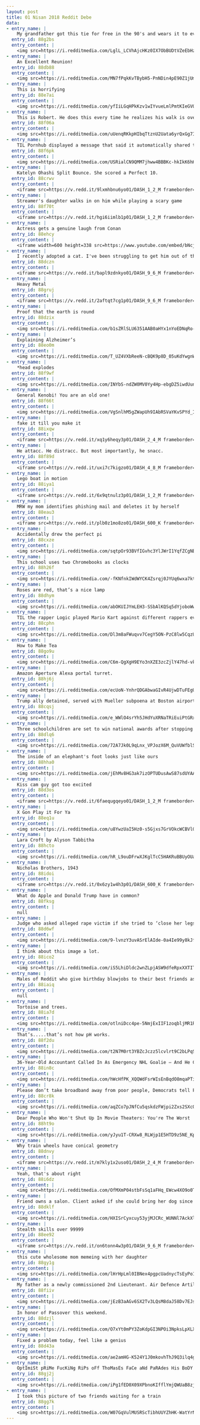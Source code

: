 ```yaml
---
layout: post
title: 01 Nisan 2018 Reddit Debe
data:
- entry_name: |
    My grandfather got this tie for free in the 90's and wears it to every passover seder
  entry_id: 88g2bs
  entry_content: |
    <img src=https://i.redditmedia.com/LglL_LCVhAjcHKz0IX7ObBUDtVZeEbHzrLyEkcImhts.jpg?s=22cbb8b4b2b554c1b37a705361efb5a5 frameborder=0>
- entry_name: |
    An Excellent Reunion!
  entry_id: 88db88
  entry_content: |
    <img src=https://i.redditmedia.com/MN7fPqkKvTBybH5-PnNDin4pE90Z1jUmQHU5cdHkPS0.jpg?s=3d939026b59f66af82eb3dcc3828f49a frameborder=0>
- entry_name: |
    This is horrifying
  entry_id: 88e7ai
  entry_content: |
    <img src=https://i.redditmedia.com/yfIiLGqHPkKzv1wIYvueLmlPmtKIeGVOvUozlxapggY.gif?fm=jpg&s=d65382ae95ab92a13d4bf213e85e50e5 frameborder=0>
- entry_name: |
    This is Robert. He does this every time he realizes his walk is over.
  entry_id: 88f06a
  entry_content: |
    <img src=https://i.redditmedia.com/uUenqRKkpHIbqTtznU2Uata6yrQxGg7I93TpFvndIGg.jpg?s=e5c45911c02255ce4bd1c9efdb016103 frameborder=0>
- entry_name: |
    TIL Pornhub displayed a message that said it automatically shared the video you were watching on social media for April Fools
  entry_id: 88f6pk
  entry_content: |
    <img src=https://i.redditmedia.com/USRialCN9QMM7jhww4BBBKc-hkIkK6hHAnk8Y562axA.jpg?s=36b9e6c5c7255a3f8c8768a8e3a437c0 frameborder=0>
- entry_name: |
    Katelyn Ohashi Split Bounce. She scored a Perfect 10.
  entry_id: 88crwv
  entry_content: |
    <iframe src=https://v.redd.it/9lxmhbnu6yo01/DASH_1_2_M frameborder=0></iframe>
- entry_name: |
    Streamer's daughter walks in on him while playing a scary game
  entry_id: 88f70t
  entry_content: |
    <iframe src=https://v.redd.it/hgi6iimlb1p01/DASH_1_2_M frameborder=0></iframe>
- entry_name: |
    Actress gets a genuine laugh from Conan
  entry_id: 88ehcy
  entry_content: |
    <iframe width=600 height=338 src=https://www.youtube.com/embed/bNcj9iR956M?feature=oembed&enablejsapi=1&enablejsapi=1&enablejsapi=1 frameborder=0 allow=autoplay; encrypted-media allowfullscreen></iframe>
- entry_name: |
    I recently adopted a cat. I've been struggling to get him out of the back of the closet for a few days before last night.
  entry_id: 88dczn
  entry_content: |
    <iframe src=https://v.redd.it/bapl9zdnkyo01/DASH_9_6_M frameborder=0></iframe>
- entry_name: |
    Heavy Metal
  entry_id: 88gruj
  entry_content: |
    <iframe src=https://v.redd.it/2aftqt7cg1p01/DASH_9_6_M frameborder=0></iframe>
- entry_name: |
    Proof that the earth is round
  entry_id: 88dzix
  entry_content: |
    <img src=https://i.redditmedia.com/b1sZRlSLU6351AAB0aHYx1nYoEDNqRo-6tPSCPgZd0g.jpg?s=010f2832e97f31ce22bc8351f5492799 frameborder=0>
- entry_name: |
    Explaining Alzheimer’s
  entry_id: 88eo0m
  entry_content: |
    <img src=https://i.redditmedia.com/T_UZ4VXbReeN-cBQK9p8D_05uKdYwgnWGFb7ejgH0TY.jpg?s=71cd1f75ea08ba4562adcf6a476010fa frameborder=0>
- entry_name: |
    *head explodes
  entry_id: 88f9wf
  entry_content: |
    <img src=https://i.redditmedia.com/INYbS-ndZW0MV0Yy4Hp-ebgDZ5iwdUunmufWR2e4a0Q.jpg?s=f290b818651c57224e0056d1eb5dd9db frameborder=0>
- entry_name: |
    General Kenobi! You are an old one!
  entry_id: 88f66t
  entry_content: |
    <img src=https://i.redditmedia.com/VgSnlhM5gZWapUh9IAbRSVaYKvSPYd_IFpXp6IztZww.png?s=ade1252e61aa1744037ebe4f2bc5cb23 frameborder=0>
- entry_name: |
    fake it till you make it
  entry_id: 88ixqw
  entry_content: |
    <iframe src=https://v.redd.it/xq1y6heqy3p01/DASH_2_4_M frameborder=0></iframe>
- entry_name: |
    He attacc. He distracc. But most importantly, he snacc.
  entry_id: 88f89d
  entry_content: |
    <iframe src=https://v.redd.it/uxi7c7kigzo01/DASH_4_8_M frameborder=0></iframe>
- entry_name: |
    Lego boat in motion
  entry_id: 88iya1
  entry_content: |
    <iframe src=https://v.redd.it/6x9qtnulz3p01/DASH_1_2_M frameborder=0></iframe>
- entry_name: |
    MRW my mom identifies phishing mail and deletes it by herself
  entry_id: 88eau3
  entry_content: |
    <iframe src=https://v.redd.it/plb0z1mo8zo01/DASH_600_K frameborder=0></iframe>
- entry_name: |
    Accidentally drew the perfect pi
  entry_id: 88cxze
  entry_content: |
    <img src=https://i.redditmedia.com/sqtpOr93BVfIGvhc3YlJWrI1YqfZCgNBbAnwYjtbJkc.jpg?s=5118562612bbbef03042de91d1bff147 frameborder=0>
- entry_name: |
    This school uses two Chromebooks as clocks
  entry_id: 88h26f
  entry_content: |
    <img src=https://i.redditmedia.com/-fKNfnkIWdWYCK4Zsrqj0JYUq6wxa7kteyrHJn_F25I.jpg?s=d46a01dd0923c02189679b1b315b0efa frameborder=0>
- entry_name: |
    Roses are red, that’s a nice lamp
  entry_id: 88dhym
  entry_content: |
    <img src=https://i.redditmedia.com/abOKUIJYmLEH3-SSbAlKQSq5dYjoboWwHA05VQXoOU0.jpg?s=8b6d3a8c216b524930bd94c4a375bbab frameborder=0>
- entry_name: |
    TIL the rapper Logic played Mario Kart against different rappers every night on stage for one of his tours and won all 35 games
  entry_id: 88cphn
  entry_content: |
    <img src=https://i.redditmedia.com/Dl3m8aFWuqvv7CegY5ON-PzC8lw5CqzUcjPEDv3cTDA.jpg?s=1704a7fa7d07ca3dbeb702638a5043fe frameborder=0>
- entry_name: |
    How to Make Tea
  entry_id: 88go9u
  entry_content: |
    <img src=https://i.redditmedia.com/C6m-QgXgH9EYo3nXZE3zcZjlY47hd-vktIfYNMJ7Uug.png?s=fbea2b805f1c067a2d4a13c8bc405e03 frameborder=0>
- entry_name: |
    Amazon Aperture Alexa portal turret.
  entry_id: 88hj6j
  entry_content: |
    <img src=https://i.redditmedia.com/ecUoN-YnhrQDGAbwaGIvR4UjwDTuFEgUBOyjSc-b1A0.jpg?s=a8eb10901dbf2a9ccd76b996ec9313ad frameborder=0>
- entry_name: |
    Trump ally detained, served with Mueller subpoena at Boston airport
  entry_id: 88cqsj
  entry_content: |
    <img src=https://i.redditmedia.com/e_WWlO4srYh5JHdYuXRNaTRiEuiPtGRxRom8O3GIWcM.jpg?s=ced0d9f1a5f8d301aa32a7eb62b6395b frameborder=0>
- entry_name: |
    Three schoolchildren are set to win national awards after stopping a suicidal man from jumping off a bridge, saving his life
  entry_id: 88dlq6
  entry_content: |
    <img src=https://i.redditmedia.com/72A7Jk0L9qLnx_VPJozX6M_QuVUWfblSOwxSvDCh9LE.jpg?s=f64df9b1c8f588551d05a72ee3c2f7e7 frameborder=0>
- entry_name: |
    The inside of an elephant's foot looks just like ours
  entry_id: 88hha0
  entry_content: |
    <img src=https://i.redditmedia.com/jEhMv8HG3ak7izOPTUDusAwS87sdUYAAexAwNmc8mDQ.jpg?s=5a5dcb7482c87fc504bfb9124c82847c frameborder=0>
- entry_name: |
    Kiss cam guy got too excited
  entry_id: 88d3os
  entry_content: |
    <iframe src=https://v.redd.it/6faequgqeyo01/DASH_1_2_M frameborder=0></iframe>
- entry_name: |
    X Gon Play it For Ya
  entry_id: 88eq1u
  entry_content: |
    <img src=https://i.redditmedia.com/u8YwzUaI5Hz0-s5Gjxs7GrVOkcWCBVlG6yQcHsu5EDk.png?s=e3942ec01dc60f041f9a19689e265f60 frameborder=0>
- entry_name: |
    Lara Croft by Alyson Tabbitha
  entry_id: 88hcto
  entry_content: |
    <img src=https://i.redditmedia.com/hR_L9ouDFrwXJKglTcC5HAKRuBBUyOUa_8DQmlRqcQM.jpg?s=e23ad217637ed10c7b951856e9aaf4f4 frameborder=0>
- entry_name: |
    Nicholas Brothers, 1943
  entry_id: 88idoi
  entry_content: |
    <iframe src=https://v.redd.it/0x6zy1w4h3p01/DASH_600_K frameborder=0></iframe>
- entry_name: |
    What do Apple and Donald Trump have in common?
  entry_id: 88fksg
  entry_content: |
    null
- entry_name: |
    Judge who asked alleged rape victim if she tried to ‘close her legs’ charged with misconduct
  entry_id: 88d6wf
  entry_content: |
    <img src=https://i.redditmedia.com/9-lvnzY3uvASrElAIde-0a4Ie99y8kJf5dXww8vT1xo.jpg?s=1990be09c3220dbbd79225c48eb8b680 frameborder=0>
- entry_name: |
    I think about this image a lot.
  entry_id: 88ico2
  entry_content: |
    <img src=https://i.redditmedia.com/iS5LhiDldc2wnZLpjASW9dfeRpxXXTITuU2uKU9ZIrA.jpg?s=564edc81652df2f7d577bf88cb98389b frameborder=0>
- entry_name: |
    Males of Reddit who give birthday blowjobs to their best friends as a gift, when did you start this tradition and how did you find about it and what happened?
  entry_id: 88iaiq
  entry_content: |
    null
- entry_name: |
    Tortoise and trees.
  entry_id: 88ia7d
  entry_content: |
    <img src=https://i.redditmedia.com/otlniDcc4pe-5NmjExIIF1zoqbljMR1Rkn38hUFZGUE.png?s=3c0655310ddfbcc1eb87d5bdf2b0c7db frameborder=0>
- entry_name: |
    That’s.....that’s not how pH works.
  entry_id: 88f2du
  entry_content: |
    <img src=https://i.redditmedia.com/t2N7M0rt3YBZcJczz5lcvlrt9C2bLPqSxh0V5QHVu6Q.jpg?s=44eb8b47ae7ae4cd53a8a2d630f1373e frameborder=0>
- entry_name: |
    36-Year-Old Accountant Called In As Emergency NHL Goalie — And He Crushed It
  entry_id: 88in8c
  entry_content: |
    <img src=https://i.redditmedia.com/hWcHfPK_XQQWdFsrWIsEnBqdO8mqaPTihTQswqjgmm0.jpg?s=781a1b6212d79edcdf599a2f25346177 frameborder=0>
- entry_name: |
    Please don’t take broadband away from poor people, Democrats tell FCC chair
  entry_id: 88cr8k
  entry_content: |
    <img src=https://i.redditmedia.com/aqZCo7pJNfCu5qskdzFWjpi2Zxs2SXcQNVFRBfiGUVY.jpg?s=280be649bd5a49aaabc14c22f5ae2a2c frameborder=0>
- entry_name: |
    Dear People Who Won't Shut Up In Movie Theaters: You're The Worst
  entry_id: 88ht9o
  entry_content: |
    <img src=https://i.redditmedia.com/yJyu1T-CRXw8_RLWjp1E5HTD9z5NE_KpUqMpNCUIq4g.jpg?s=5998aebf8502024991a418fc74143a4d frameborder=0>
- entry_name: |
    Why train wheels have conical geometry
  entry_id: 88dnvy
  entry_content: |
    <iframe src=https://v.redd.it/m7kly1x2uso01/DASH_2_4_M frameborder=0></iframe>
- entry_name: |
    Yeah, that's about right
  entry_id: 88i6dz
  entry_content: |
    <img src=https://i.redditmedia.com/OfMXmP04stbFsSq1aFHq_EWcw4XO9o0TyPabTu8chzo.png?s=f8f84fd73b94422e6fee6544a02a043c frameborder=0>
- entry_name: |
    Friend owns a salon. Client asked if she could bring her dog since he’s well behaved. This was him the entire appt.
  entry_id: 88dklf
  entry_content: |
    <img src=https://i.redditmedia.com/HXISrCyxcuy53yjMJCRc_WUNNl7AckXl-qO1_A16pk0.jpg?s=8623f9c088ea4a429d87f09ef2d0c083 frameborder=0>
- entry_name: |
    Stealth skills over 99999
  entry_id: 88ee92
  entry_content: |
    <iframe src=https://v.redd.it/on6tonn4w3p01/DASH_9_6_M frameborder=0></iframe>
- entry_name: |
    this cute wholesome mom memeing with her daughter
  entry_id: 88gy1g
  entry_content: |
    <img src=https://i.redditmedia.com/lHrHpLml0IBNex4pgpcUadnycTsEyPo1XKNBCIh8Un4.jpg?s=3212f54c327e434bdd8f72268d3cb277 frameborder=0>
- entry_name: |
    My father as a newly commissioned 2nd Lieutenant. Air Defence Artillery. Circa 1976.
  entry_id: 88fiiv
  entry_content: |
    <img src=https://i.redditmedia.com/jEzB3aAGv6SX2Tv3LQsM8daJ58Dv7EJsV_IALeERrFs.jpg?s=3419adf094b478513194adece2bc6ee7 frameborder=0>
- entry_name: |
    In honor of Passover this weekend.
  entry_id: 88dzjl
  entry_content: |
    <img src=https://i.redditmedia.com/O7xYt0mPY3ZoKdpGI3NPOi3NpksLpXLX9JkjUEldxpM.jpg?s=e880b361090b12b4e51c0953fb9fae46 frameborder=0>
- entry_name: |
    Fixed a problem today, feel like a genius
  entry_id: 88d43a
  entry_content: |
    <img src=https://i.redditmedia.com/ae2amHG-K524Y1J0mkovhThJ9Q3ilq4g0ESXNNMJZ1E.jpg?s=edf4e8636caf64308c84c3851968f799 frameborder=0>
- entry_name: |
    OptImiSt pRiMe FucKiNg RiPs oFf ThoMasEs FaCe aNd PaRAdes His BoDY ArOUnd.
  entry_id: 88gj2j
  entry_content: |
    <img src=https://i.redditmedia.com/iPg1fED0X09XPbnoKIfflYmjQWUaB8zjl06pwPIKcSk.jpg?s=8f384bf220c5f6f6cd1d7839d1f1dd80 frameborder=0>
- entry_name: |
    I took this picture of two friends waiting for a train
  entry_id: 88gg7k
  entry_content: |
    <img src=https://i.redditmedia.com/W07GqVulMUSRScTibhUUYZhHK-WatYrN7TgrkTNDZTs.jpg?s=4cb91bde287abf187529bbb072fc7b37 frameborder=0>
---
```

